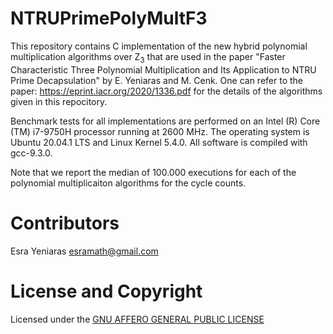 # NTRUPrimePolyMultF3

This repository contains C implementation of the new hybrid polynomial multiplication algorithms over Z<sub>3</sub> that are used in the paper "Faster Characteristic Three Polynomial Multiplication and Its Application to NTRU Prime Decapsulation" by E. Yeniaras and M. Cenk. One can refer to the paper: https://eprint.iacr.org/2020/1336.pdf for the details of the algorithms given in this repocitory.

Benchmark tests for all implementations are performed on an Intel (R) Core (TM) i7-9750H processor running at 2600 MHz. The operating system is Ubuntu 20.04.1 LTS and Linux Kernel 5.4.0. All software is compiled with gcc-9.3.0.

Note that we report the median of 100.000 executions for each of the polynomial multiplicaiton algorithms for the cycle counts. 


# Contributors

Esra Yeniaras <esramath@gmail.com>




# License and Copyright 

Licensed under the [GNU AFFERO GENERAL PUBLIC LICENSE](LICENSE) 



